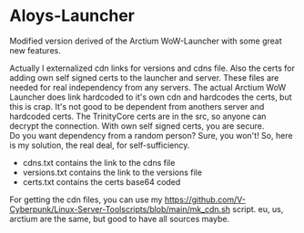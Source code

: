 # Aloys-Launcher
Modified version derived of the Arctium WoW-Launcher with some great new features.

Actually I externalized cdn links for versions and cdns file. Also the certs for adding own self signed certs to the launcher and server.
These files are needed for real independency from any servers. The actual Arctium WoW Launcher does link hardcoded to it's own cdn and hardcodes the certs, but this is crap. It's not good to be dependent from anothers server and hardcoded certs. The TrinityCore certs are in the src, so anyone can decrypt the connection. With own self signed certs, you are secure.<br />
Do you want dependency from a random person? Sure, you won't! So, here is my solution, the real deal, for self-sufficiency.

- cdns.txt contains the link to the cdns file
- versions.txt contains the link to the versions file
- certs.txt contains the certs base64 coded

For getting the cdn files, you can use my https://github.com/V-Cyberpunk/Linux-Server-Toolscripts/blob/main/mk_cdn.sh script. eu, us, arctium are the same, but good to have all sources maybe.

